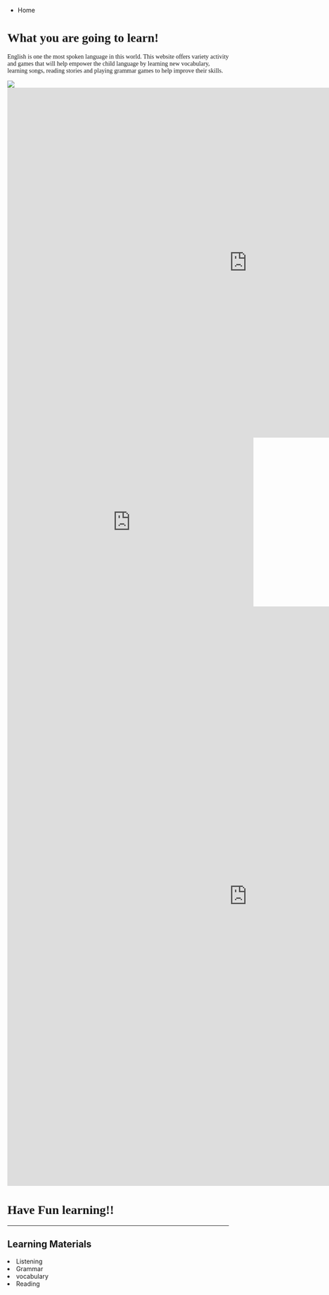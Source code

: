 
<ul class="breadcrumb">
  <li>Home</li>
</ul>
<html>
<body>
<h1 style="font-family:Cooper Black;">What you are going to learn!</h1>
  
<p style="font-family:Bradley Hand ITC;">English is one the most spoken language in this world. This website offers variety activity and games that will help empower the child language by learning new vocabulary, learning songs, reading stories and playing grammar games to help improve their skills.</p>


<img src="http://www.jitsin-ind.edu.my/moodle/pluginfile.php/3288/course/section/665/wwo8_welcome.png" />

<iframe src="https://h5p.org/h5p/embed/165866" width="1090" height="796" frameborder="0" allowfullscreen="allowfullscreen"></iframe><script src="https://h5p.org/sites/all/modules/h5p/library/js/h5p-resizer.js" charset="UTF-8"></script>

<iframe src="https://archive.org/embed/AUDIO1_20171122" width="560" height="384" frameborder="0" webkitallowfullscreen="true" mozallowfullscreen="true" allowfullscreen></iframe>


<iframe src="https://h5p.org/h5p/embed/165967" width="1090" height="1318" frameborder="0" allowfullscreen="allowfullscreen"></iframe><script src="https://h5p.org/sites/all/modules/h5p/library/js/h5p-resizer.js" charset="UTF-8"></script>


<h1 style="font-family:Cooper Black;">Have Fun learning!!</h1>

<hr>
<h2>Learning Materials </h2>

 <li>Listening
 <li>Grammar
 <li>vocabulary 
<li>Reading   




  
 
 
 
  

  

 
  







